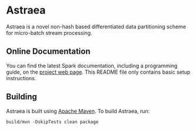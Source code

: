 # Astraea

Astraea is a novel non-hash based differentiated data partitioning scheme for micro-batch stream processing.



## Online Documentation

You can find the latest Spark documentation, including a programming
guide, on the [project web page](http://spark.apache.org/documentation.html).
This README file only contains basic setup instructions.

## Building

Astraea is built using [Apache Maven](http://maven.apache.org/).
To build Astraea, run:

    build/mvn -DskipTests clean package

